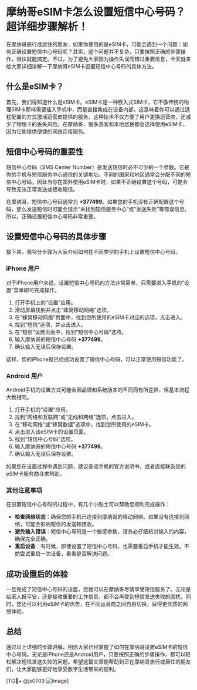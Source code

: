 # 摩纳哥eSIM卡怎么设置短信中心号码？超详细步骤解析！

在摩纳哥旅行或居住的朋友，如果你使用的是eSIM卡，可能会遇到一个问题：如何正确设置短信中心号码呢？其实，这个问题并不复杂，只要按照正确的步骤操作，很快就能搞定。不过，为了避免大家因为操作失误而错过重要信息，今天就来给大家详细讲解一下摩纳哥eSIM卡设置短信中心号码的具体方法。

## 什么是eSIM卡？

首先，我们得知道什么是eSIM卡。eSIM卡是一种嵌入式SIM卡，它不像传统的物理SIM卡那样需要插入手机中，而是直接集成在设备内部。这意味着你可以通过远程配置的方式激活运营商提供的服务。这种技术不仅方便了用户更换运营商，还减少了物理卡的丢失风险。在摩纳哥，很多游客和本地居民都会选择使用eSIM卡，因为它能提供便捷的网络连接服务。

## 短信中心号码的重要性

短信中心号码（SMS Center Number）是发送短信时必不可少的一个参数。它是你的手机与短信服务中心通信的关键地址。不同的国家和地区通常会分配不同的短信中心号码，因此当你在国外使用eSIM卡时，如果不正确设置这个号码，可能会导致无法正常发送或接收短信。

在摩纳哥，短信中心号码通常为 **+377499**。如果您的手机没有正确配置这个号码，那么发送短信时可能会提示“未找到短信服务中心”或“发送失败”等错误信息。所以，正确设置短信中心号码非常重要。

## 设置短信中心号码的具体步骤

接下来，我将分步骤为大家介绍如何在不同类型的手机上设置短信中心号码。

### iPhone 用户

对于iPhone用户来说，设置短信中心号码的方法非常简单，只需要进入手机的“设置”菜单即可完成操作。

1. 打开手机上的“设置”应用。
2. 滑动屏幕找到并点击“蜂窝移动网络”选项。
3. 在“蜂窝移动网络”页面中，找到您所使用的eSIM卡对应的选项，点击进入。
4. 找到“短信”选项，并点击进入。
5. 在“短信”设置页面中，找到“短信中心号码”选项。
6. 输入摩纳哥的短信中心号码 **+377499**。
7. 确认输入无误后保存设置。

这样，您的iPhone就已经成功设置了短信中心号码，可以正常使用短信功能了。

### Android 用户

Android手机的设置方式可能会因品牌和系统版本的不同而有所差异，但基本流程大致相同。

1. 打开手机的“设置”应用。
2. 找到“网络和互联网”或“无线和网络”选项，点击进入。
3. 在“移动网络”或“蜂窝数据”选项中，找到您所使用的eSIM卡。
4. 点击进入该eSIM卡的设置页面。
5. 找到“短信中心号码”选项。
6. 输入摩纳哥的短信中心号码 **+377499**。
7. 确认输入无误后保存设置。

如果您在设置过程中遇到问题，建议查阅手机的官方说明书，或者直接联系您的eSIM卡服务商寻求帮助。

### 其他注意事项

在设置短信中心号码的过程中，有几个小贴士可以帮助您顺利完成操作：

- **检查网络状态**：确保您的手机已连接到摩纳哥的移动网络。如果没有连接到网络，可能会影响短信的发送和接收。
- **避免输入错误**：短信中心号码是一个敏感参数，请务必仔细核对输入的内容，确保完全正确。
- **重启设备**：有时候，即使设置了短信中心号码，也需要重启手机才能生效。不妨尝试重启一次设备，看看是否解决问题。

## 成功设置后的体验

一旦完成了短信中心号码的设置，您就可以在摩纳哥尽情享受短信服务了。无论是给家人报平安，还是接收重要的工作信息，都不会再受到短信发送失败的困扰。同时，您还可以利用eSIM卡的优势，在不同运营商之间自由切换，获得更优质的网络体验。

## 总结

通过以上详细的步骤讲解，相信大家已经掌握了如何在摩纳哥设置eSIM卡的短信中心号码。无论是iPhone还是Android用户，只要按照正确的步骤操作，都可以轻松解决短信发送失败的问题。希望这篇文章能帮助到正在摩纳哥旅行或居住的朋友们，让大家能够更好地享受数字生活带来的便利。

[TG💪+ @jx0703 ![Image](https://github.com/user-attachments/assets/dbca1d08-cadb-493c-b0ec-ad6f7a83f270)]